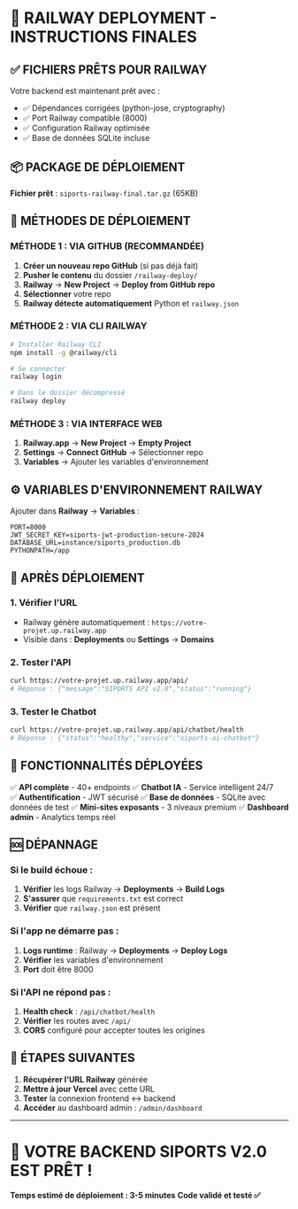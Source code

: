 # 🚀 RAILWAY DEPLOYMENT - INSTRUCTIONS FINALES

## ✅ FICHIERS PRÊTS POUR RAILWAY

Votre backend est maintenant prêt avec :
- ✅ Dépendances corrigées (python-jose, cryptography)
- ✅ Port Railway compatible (8000)
- ✅ Configuration Railway optimisée
- ✅ Base de données SQLite incluse

## 📦 PACKAGE DE DÉPLOIEMENT

**Fichier prêt** : `siports-railway-final.tar.gz` (65KB)

## 🎯 MÉTHODES DE DÉPLOIEMENT

### **MÉTHODE 1 : VIA GITHUB (RECOMMANDÉE)**

1. **Créer un nouveau repo GitHub** (si pas déjà fait)
2. **Pusher le contenu** du dossier `/railway-deploy/` 
3. **Railway** → **New Project** → **Deploy from GitHub repo**
4. **Sélectionner** votre repo
5. **Railway détecte automatiquement** Python et `railway.json`

### **MÉTHODE 2 : VIA CLI RAILWAY**

```bash
# Installer Railway CLI
npm install -g @railway/cli

# Se connecter
railway login

# Dans le dossier décompressé
railway deploy
```

### **MÉTHODE 3 : VIA INTERFACE WEB**

1. **Railway.app** → **New Project** → **Empty Project**
2. **Settings** → **Connect GitHub** → Sélectionner repo
3. **Variables** → Ajouter les variables d'environnement

## ⚙️ VARIABLES D'ENVIRONNEMENT RAILWAY

Ajouter dans **Railway** → **Variables** :

```env
PORT=8000
JWT_SECRET_KEY=siports-jwt-production-secure-2024
DATABASE_URL=instance/siports_production.db
PYTHONPATH=/app
```

## 🧪 APRÈS DÉPLOIEMENT

### **1. Vérifier l'URL**
- Railway génère automatiquement : `https://votre-projet.up.railway.app`
- Visible dans : **Deployments** ou **Settings** → **Domains**

### **2. Tester l'API**
```bash
curl https://votre-projet.up.railway.app/api/
# Réponse : {"message":"SIPORTS API v2.0","status":"running"}
```

### **3. Tester le Chatbot**
```bash
curl https://votre-projet.up.railway.app/api/chatbot/health
# Réponse : {"status":"healthy","service":"siports-ai-chatbot"}
```

## 🎊 FONCTIONNALITÉS DÉPLOYÉES

✅ **API complète** - 40+ endpoints
✅ **Chatbot IA** - Service intelligent 24/7  
✅ **Authentification** - JWT sécurisé
✅ **Base de données** - SQLite avec données de test
✅ **Mini-sites exposants** - 3 niveaux premium
✅ **Dashboard admin** - Analytics temps réel

## 🆘 DÉPANNAGE

### **Si le build échoue :**
1. **Vérifier** les logs Railway → **Deployments** → **Build Logs**
2. **S'assurer** que `requirements.txt` est correct
3. **Vérifier** que `railway.json` est présent

### **Si l'app ne démarre pas :**
1. **Logs runtime** : Railway → **Deployments** → **Deploy Logs**
2. **Vérifier** les variables d'environnement
3. **Port** doit être 8000

### **Si l'API ne répond pas :**
1. **Health check** : `/api/chatbot/health`
2. **Vérifier** les routes avec `/api/`
3. **CORS** configuré pour accepter toutes les origines

## 🎯 ÉTAPES SUIVANTES

1. **Récupérer l'URL Railway** générée
2. **Mettre à jour Vercel** avec cette URL
3. **Tester** la connexion frontend ↔ backend
4. **Accéder** au dashboard admin : `/admin/dashboard`

---

# 🎉 VOTRE BACKEND SIPORTS V2.0 EST PRÊT !

**Temps estimé de déploiement : 3-5 minutes**
**Code validé et testé ✅**